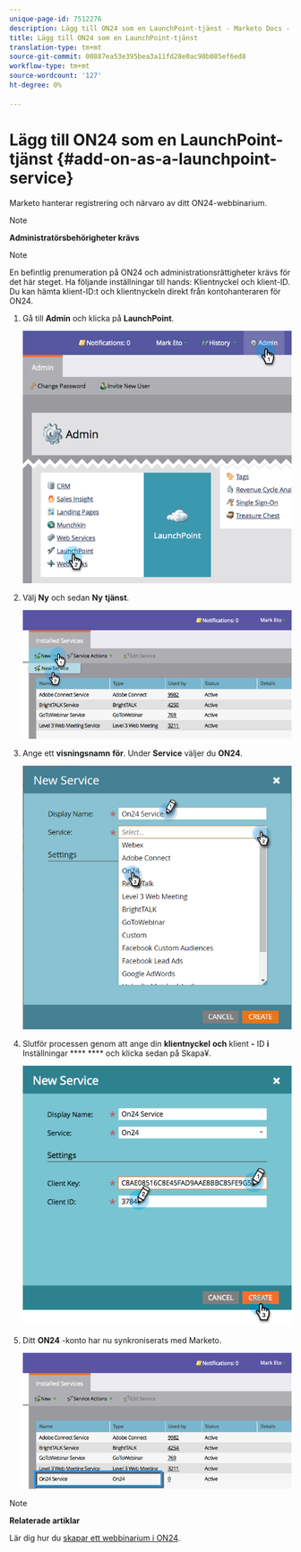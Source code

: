 ```yaml
---
unique-page-id: 7512276
description: Lägg till ON24 som en LaunchPoint-tjänst - Marketo Docs - Produktdokumentation
title: Lägg till ON24 som en LaunchPoint-tjänst
translation-type: tm+mt
source-git-commit: 00887ea53e395bea3a11fd28e0ac98b085ef6ed8
workflow-type: tm+mt
source-wordcount: '127'
ht-degree: 0%

---
```



# Lägg till ON24 som en LaunchPoint-tjänst {#add-on-as-a-launchpoint-service}

Marketo hanterar registrering och närvaro av ditt ON24-webbinarium.

>[!NOTE]
>
>**Administratörsbehörigheter krävs**

>[!NOTE]
>
>En befintlig prenumeration på ON24 och administrationsrättigheter krävs för det här steget. Ha följande inställningar till hands: Klientnyckel och klient-ID. Du kan hämta klient-ID:t och klientnyckeln direkt från kontohanteraren för ON24.

1. Gå till **Admin** och klicka på **LaunchPoint**.

   ![](assets/image2015-4-23-10-3a15-3a50.png)

1. Välj **Ny** och sedan **Ny** **tjänst**.

   ![](assets/on24-new-service.png)

1. Ange ett **visningsnamn** **för**. Under **Service** väljer du **ON24**.

   ![](assets/new-service-on24.png)

1. Slutför processen genom att ange din **klientnyckel** **och** klient **-** ID **i** Inställningar **** **** och klicka sedan på Skapa¥.

   ![](assets/image2015-4-24-18-3a48-3a29.png)

1. Ditt **ON24** -konto har nu synkroniserats med Marketo.

   ![](assets/on24.png)

>[!NOTE]
>
>**Relaterade artiklar**
>
>Lär dig hur du [skapar ett webbinarium i ON24](../../../product-docs/demand-generation/events/create-an-event/create-an-event-with-the-marketo-on24-adapter/create-your-webinar-event-in-on24.md).

